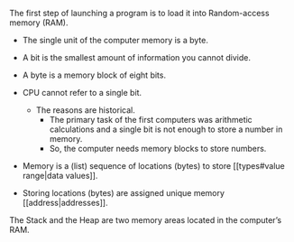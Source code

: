 The first step of launching a program is to load it into Random-access memory (RAM).

- The single unit of the computer memory is a byte.
- A bit is the smallest amount of information you cannot divide.
- A byte is a memory block of eight bits.
- CPU cannot refer to a single bit.
	- The reasons are historical.
		- The primary task of the first computers was arithmetic calculations and a single bit is not enough to store a number in memory.
		- So, the computer needs memory blocks to store numbers.

- Memory is a (list) sequence of locations (bytes) to store [[types#value range|data values]].
- Storing locations (bytes) are assigned unique memory [[address|addresses]].

The Stack and the Heap are two memory areas located in the computer’s RAM.